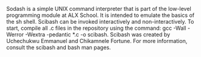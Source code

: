 Sodash is a simple UNIX command interpreter that is part of the low-level programming module at ALX School. It is
intended to emulate the basics of the sh shell. Scibash can be invoked interactively and non-interactively. To start,
compile all .c files in the repository using the command: gcc -Wall -Werror -Wextra -pedantic *.c -o scibash. Scibash was
created by Uchechukwu Emmanuel and Chikamnele Fortune. For more information, consult the scibash and bash man pages.